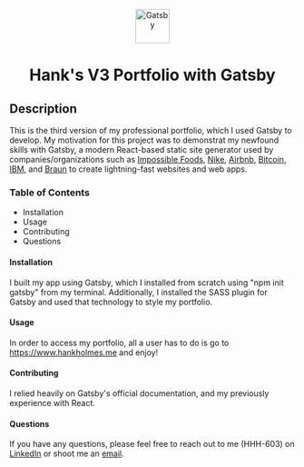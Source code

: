 <p align="center">
  <a href="https://www.gatsbyjs.com/?utm_source=starter&utm_medium=readme&utm_campaign=minimal-starter">
    <img
      alt="Gatsby"
      src="https://www.gatsbyjs.com/Gatsby-Monogram.svg"
      width="60"
    />
  </a>
</p>
<h1 align="center">Hank's V3 Portfolio with Gatsby</h1>

## Description

This is the third version of my professional portfolio, which I used Gatsby to develop. My motivation for this project was to demonstrat my newfound skills with Gatsby, a modern React-based static site generator used by companies/organizations such as <a href="https://impossiblefoods.com/" target="__blank">Impossible Foods</a>, <a href="https://www.nike.com/" target="__blank">Nike</a>, <a href="https://airbnb.io/" target="__blank">Airbnb</a>, <a href="https://www.bitcoin.com/" target="__blank">Bitcoin</a>, <a href="https://www.ibm.com/design/" target="__blank">IBM</a>, and <a href="https://ca.braun.com/en-ca" target="__blank">Braun</a> to create lightning-fast websites and web apps.

### Table of Contents

<ul>
  <li>Installation</a></li>
  <li>Usage</li>
  <li>Contributing</li>
  <li>Questions</li>
</ul>

#### Installation

I built my app using Gatsby, which I installed from scratch using "npm init gatsby" from my terminal. Additionally, I installed the SASS plugin for Gatsby and used that technology to style my portfolio.

#### Usage

In order to access my portfolio, all a user has to do is go to <a href="https://www.hankholmes.me" target="__blank">https://www.hankholmes.me</a> and enjoy!

#### Contributing

I relied heavily on Gatsby's official documentation, and my previously experience with React.

#### Questions

If you have any questions, please feel free to reach out to me (HHH-603) on <a href="https://www.linkedin.com/in/henryhamiltonholmes/" target="__blank">LinkedIn</a> or shoot me an <a href="mailto:hholmes726@gmail.com">email</a>.
